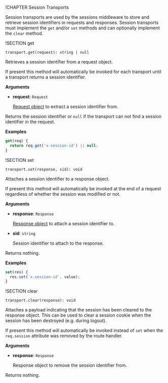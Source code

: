 !CHAPTER Session Transports

Session transports are used by the sessions middleware to store and retrieve session identifiers in requests and responses. Session transports must implement the `get` and/or `set` methods and can optionally implement the `clear` method.

!SECTION get

`transport.get(request): string | null`

Retrieves a session identifier from a request object.

If present this method will automatically be invoked for each transport until a transport returns a session identifier.

**Arguments**

* **request**: `Request`

  [Request object](../../Router/Request.md) to extract a session identifier from.

Returns the session identifier or `null` if the transport can not find a session identifier in the request.

**Examples**

```js
get(req) {
  return req.get('x-session-id') || null;
}
```

!SECTION set

`transport.set(response, sid): void`

Attaches a session identifier to a response object.

If present this method will automatically be invoked at the end of a request regardless of whether the session was modified or not.

**Arguments**

* **response**: `Response`

  [Response object](../../Router/Response.md) to attach a session identifier to.

* **sid**: `string`

  Session identifier to attach to the response.

Returns nothing.

**Examples**

```js
set(res) {
  res.set('x-session-id', value);
}
```

!SECTION clear

`transport.clear(response): void`

Attaches a payload indicating that the session has been cleared to the response object.
This can be used to clear a session cookie when the session has been destroyed (e.g. during logout).

If present this method will automatically be invoked instead of `set` when the `req.session` attribute was removed by the route handler.

**Arguments**

* **response**: `Response`

  Response object to remove the session identifier from.

Returns nothing.
